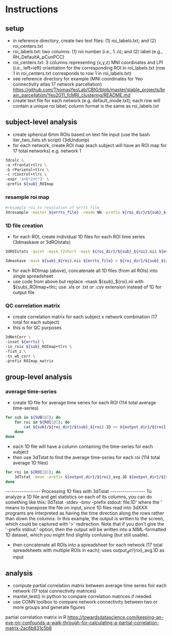 # Instructions
## setup
- in reference directory, create two text files: (1) roi_labels.txt; and (2) roi_centers.txt
- roi_labels.txt: two columns: (1) roi number (i.e., 1..n); and (2) label (e.g., RH_DefaultA_pCunPCC)
- roi_centers.txt: 3 columns representing (x,y,z) MNI coordinates and LPI (i.e., left=left) orientation for the corresponding ROI in roi_labels.txt (row 1 in roi_centers.txt corresponds to row 1 in roi_labels.txt)
- see reference directory for example (MNI coordinates for Yeo connectivity atlas 17 network parcellation) https://github.com/ThomasYeoLab/CBIG/blob/master/stable_projects/brain_parcellation/Yeo2011_fcMRI_clustering/README.md
- create text file for each network (e.g. default_mode.txt); each row will contain a unique roi label; column format is the same as roi_labels.txt










## subject-level analysis

- create spherical 6mm ROIs based on text file input (use the bash iter_two_lists.sh script) (3dUndump)
- for each network, create ROI map (each subject will have an ROI map for 17 total networks)
e.g. network 1
```bash
3dcalc \
-a rFrontal+tlrc \
-b rParietal+tlrc \
-c rControl+tlrc \
-expr 'a+b*2+c*3' \
-prefix ${sub}_ROImap
```
### resample roi map
```bash
#resample roi to resolution of errts file
3dresample -master ${errts_file} -rmode NN -prefix ${roi_dir}/${sub}_${roi}.nii -inset
```

### 1D file creation
- for each ROI, create individual 1D files for each ROI time series (3dmaskave or 3dROIstats) 
```bash
3dROIstats -quiet -mask_f2short -mask ${roi_dir}/${sub}_${roi}.nii ${errts_file} > ${roi_dir}/${sub}_${roi}.1D

3dmaskave -mask ${sub}_${roi}.nii ${errts_file} > ${roi_dir}/${sub}_${roi}.1D 
```

- for each ROImap (above), concatenate all 1D files (from all ROIs) into single spreadsheet
- use code from above but replace -mask ${sub}_${roi}.nii with ${sub}_ROImap+tlrc; use .xls or .txt or .csv extension instead of 1D for output file

### QC correlation matrix
- create correlation matrix for each subject x network combination (17 total for each subject)
- this is for QC purposes
```bash
3dNetCorr \
-inset ${errts} \
-in_rois ${sub}_ROImap+tlrc \
-fish_z \
-ts_wb_corr \
-prefix ROImap_matrix
```

## group-level analysis
### average time-series 
- create 1D file for average time series for each ROI (114 total average time-series)
```bash
for sub in ${SUB[@]}; do
    for roi in ${ROI[@]}; do
        cat ${sub}/${roi_dir}/${sub}_${roi}.1D >> ${output_dir}/${roi}_all_subs.1D
    done
done
```
- each 1D file will have a column containing the time-series for each subject
- then use 3dTstat to find the average time-series for each roi (114 total average 1D files)
```bash
for roi in ${ROI[@]}; do
    3dTstat -mean -prefix ${output_dir}/${roi}_avg.1D ${output_dir}/${roi}_all_subs.1D
done
```
----------------- Processing 1D files with 3dTstat -----------------
To analyze a 1D file and get statistics on each of its columns,
you can do something like this:
  3dTstat -stdev -bmv -prefix stdout: file.1D\'
where the \' means to transpose the file on input, since 1D files
read into 3dXXX programs are interpreted as having the time direction
along the rows rather than down the columns.  In this example, the
output is written to the screen, which could be captured with '>'
redirection.  Note that if you don't give the '-prefix stdout:'
option, then the output will be written into a NIML-formatted 1D
dataset, which you might find slightly confusing (but still usable).

- then concatenate all ROIs into a spreadsheet for each network (17 total spreadsheets with multiple ROIs in each); uses ${output_dir}/${roi}_avg.1D as input

## analysis
- compute partial correlation matrix between average time series foir each network (17 total connectivity matrices)
- mantel_test() in python to compare correlation matrices if needed
- use CONN toolbox to compare network connectivity between two or more groups and generate figures

partial correlation matrix in R
https://towardsdatascience.com/keeping-an-eye-on-confounds-a-walk-through-for-calculating-a-partial-correlation-matrix-2ac6b831c5b6